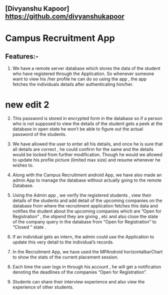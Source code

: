 ## [Divyanshu Kapoor]  https://github.com/divyanshukapoor
# Campus Recruitment App

## Features:-
1. We have a remote server database which stores the data of the student who
have registered through the Application. So whenever someone want to view his
/her profile he can do so using the app , the app fetches the individuals details
after authenticating him/her.

# new edit 2
2. This password is stored in encrypted form in the database so if a person who
is not supposed to view the details of the student gets a peek at the database in
open state he won’t be able to figure out the actual password of the students.

3. We have allowed the user to enter all his details, and once he is sure that all
details are correct , he could confirm for the same and the details would be locked
from further modification. Though he would we allowed to update his profile picture
(limited max size) and resume whenever he wishes to.

4. Along with the Campus Recruitment android App, we have also made an
admin App to manage the database without actually going to the remote
Database.

5. Using the Admin app , we verify the registered students , view their details of
the students and add detail of the upcoming companies on the database from
where the recruitment application fetches this data and notifies the student about
the upcoming companies which are ”Open for Registration” , the stipend they are
giving , etc and also close the state of the company query in the database from
“Open for Registration” to “Closed ” state .

6. If an individual gets an intern, the admin could use the Application to update
this very detail to the individual’s records.

7. In the Recruitment App, we have used the MPAndroid horizontalbarChart to
show the stats of the current placement session.

8. Each time the user logs in through his account , he will get a notification
denoting the deadlines of the companies “Open for Registration”.

9. Students can share their interview experience and also view the experience of
other students.
